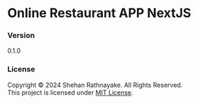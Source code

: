 # Online Restaurant APP NextJS

### Version
0.1.0

### License
Copyright &copy; 2024 Shehan Rathnayake. All Rights Reserved.<br>
This project is licensed under [MIT License](License.txt).